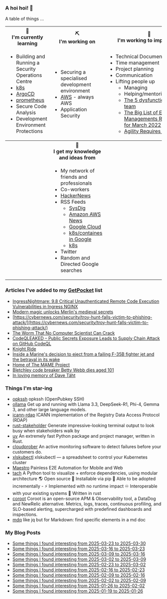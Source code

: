 ### A hoi hoi! 👋

A table of things ...

<table>
    <tr>
        <th>🌱<br/>I'm currently learning</th>
        <th>⛏<br/> I'm working on</th>
        <th>🚧<br/>I'm working to improve on</th>
    </tr>
    <tr>
        <td>
            <ul>
                <li>Building and Running a Security Operations Centre</li>
                <li><a href="https://kubernetes.io/">k8s</a></li>
                <li><a href="https://argoproj.github.io/">ArgoCD</a></li>
                <li><a href="https://prometheus.io/">prometheus</a></li>
                <li>Secure Code Analysis</li>
                <li>Development Environment Protections</li>
            </ul>
        </td>
        <td>
            <ul>
                <li>Securing a specialised development environment</li>
                <li><a href="https://aws.amazon.com/">AWS</a> - always AWS</li>
                <li>Application Security</li>
            </ul>
        </td>
        <td>
            <ul>
                <li>Technical Documentation</li>
                <li>Time management</li>
                <li>Project planning</li>
                <li>Communication</li>
                <li>Lifting people up
                    <ul>
                      <li>Managing</li>
                      <li>Helping/mentoring/coaching</li>
                      <li><a href="https://valid.com/5-dysfunctions-of-a-team/">The 5 dysfunctions of a team</a></li>
                      <li><a href="https://practicallyleading.dev/the-big-list-of-engineering-management-resources-march-2022">The Big List of Engineering Managements Resources - for March 2022</a></li>
                      <li><a href="https://www.industriallogic.com/blog/agility-requires-balance/">Agility Requires Balance</a></li>
                    </ul>
                </li>
            </ul>
        </td>
    </tr>
    <tr>
        <th>&nbsp;</th>
        <th>🏫<br/>I get my knowledge and ideas from</th>
        <th>&nbsp;</th>
    </tr>
    <tr>
        <td>&nbsp;</td>
        <td>
            <ul>
                <li>My network of friends and professionals</li>
                <li>Co-workers</li>
                <li><a href="https://news.ycombinator.com/">HackerNews</a></li>
                <li>RSS Feeds
                    <ul>
                        <li><a href="http://fetchrss.com/rss/5b4e9e358a93f8cc058b4567960404014.xml">SysDig</a></li>
                        <li><a href="https://aws.amazon.com/new/feed/">Amazon AWS News</a></li>
                        <li><a href="https://cloudblog.withgoogle.com/rss/">Google Cloud</a></li>
                        <li><a href="https://cloudblog.withgoogle.com/products/containers-kubernetes/rss/">k8s/containes in Google</a></li>
                        <li><a href="https://kubernetes.io/feed.xml">k8s</a></li>
                    </ul>
                </li>
                <li>Twitter</li>
                <li>Random and Directed Google searches</li>
            </ul>
        </td>
        <td>&nbsp;</td>
    </tr>
</table>

### Articles I've added to my [GetPocket](https://getpocket.com/) list

* [IngressNightmare: 9.8 Critical Unauthenticated Remote Code Execution Vulnerabilities in Ingress NGINX](https://www.wiz.io/blog/ingress-nginx-kubernetes-vulnerabilities)
* [Modern magic unlocks Merlin's medieval secrets](https://www.cam.ac.uk/stories/merlin-manuscript-discovered-cambridge)
* [https://cybernews.com/security/troy-hunt-falls-victim-to-phishing-attack/](https://cybernews.com/security/troy-hunt-falls-victim-to-phishing-attack/)
* [The Worm That No Computer Scientist Can Crack](https://www.wired.com/story/openworm-worm-simulator-biology-code/)
* [CodeQLEAKED – Public Secrets Exposure Leads to Supply Chain Attack on GitHub CodeQL](https://www.praetorian.com/blog/codeqleaked-public-secrets-exposure-leads-to-supply-chain-attack-on-github-codeql/)
* [Knight Ride](https://knightride.rakhim.org/)
* [Inside a Marine's decision to eject from a failing F-35B fighter jet and the betrayal in its wake](https://www.postandcourier.com/news/special_reports/marine-fighter-jet-eject-north-charleston/article_80d55e4a-f600-11ef-8ef4-03f14319ce57.html)
* [Home of The MAME Project](https://www.mamedev.org/?p=549)
* [Bletchley code breaker Betty Webb dies aged 101](https://www.bbc.com/news/articles/c78jd30ywv8o)
* [In loving memory of Dave Täht](https://libreqos.io/2025/04/01/in-loving-memory-of-dave/)

### Things I'm star-ing

* [opkssh](https://github.com/openpubkey/opkssh)
  opkssh (OpenPubkey SSH)
* [ollama](https://github.com/ollama/ollama)
  Get up and running with Llama 3.3, DeepSeek-R1, Phi-4, Gemma 3, and other large language models.
* [icann-rdap](https://github.com/icann/icann-rdap)
  ICANN implementation of the Registry Data Access Protocol (RDAP)
* [rust-stakeholder](https://github.com/giacomo-b/rust-stakeholder)
  Generate impressive-looking terminal output to look busy when stakeholders walk by
* [uv](https://github.com/astral-sh/uv)
  An extremely fast Python package and project manager, written in Rust.
* [cloudprober](https://github.com/cloudprober/cloudprober)
  An active monitoring software to detect failures before your customers do.
* [xlskubectl](https://github.com/learnk8s/xlskubectl)
  xlskubectl — a spreadsheet to control your Kubernetes cluster
* [Maestro](https://github.com/mobile-dev-inc/Maestro)
  Painless E2E Automation for Mobile and Web
* [tach](https://github.com/gauge-sh/tach)
  A Python tool to visualize + enforce dependencies, using modular architecture 🌎 Open source 🐍 Installable via pip 🔧 Able to be adopted incrementally - ⚡ Implemented with no runtime impact ♾️ Interoperable with your existing systems 🦀 Written in rust
* [coroot](https://github.com/coroot/coroot)
  Coroot is an open-source APM & Observability tool, a DataDog and NewRelic alternative. Metrics, logs, traces, continuous profiling, and SLO-based alerting, supercharged with predefined dashboards and inspections.
* [mdq](https://github.com/yshavit/mdq)
  like jq but for Markdown: find specific elements in a md doc

### My Blog Posts

* [Some things I found interesting from 2025-03-23 to 2025-03-30](https://pgmac.net.au/last-week/2025/03/30/interesting-last-week.html)
* [Some things I found interesting from 2025-03-16 to 2025-03-23](https://pgmac.net.au/last-week/2025/03/23/interesting-last-week.html)
* [Some things I found interesting from 2025-03-09 to 2025-03-16](https://pgmac.net.au/last-week/2025/03/16/interesting-last-week.html)
* [Some things I found interesting from 2025-03-02 to 2025-03-09](https://pgmac.net.au/last-week/2025/03/09/interesting-last-week.html)
* [Some things I found interesting from 2025-02-23 to 2025-03-02](https://pgmac.net.au/last-week/2025/03/02/interesting-last-week.html)
* [Some things I found interesting from 2025-02-16 to 2025-02-23](https://pgmac.net.au/last-week/2025/02/23/interesting-last-week.html)
* [Some things I found interesting from 2025-02-09 to 2025-02-16](https://pgmac.net.au/last-week/2025/02/16/interesting-last-week.html)
* [Some things I found interesting from 2025-02-02 to 2025-02-09](https://pgmac.net.au/last-week/2025/02/09/interesting-last-week.html)
* [Some things I found interesting from 2025-01-26 to 2025-02-02](https://pgmac.net.au/last-week/2025/02/02/interesting-last-week.html)
* [Some things I found interesting from 2025-01-19 to 2025-01-26](https://pgmac.net.au/last-week/2025/01/26/interesting-last-week.html)
